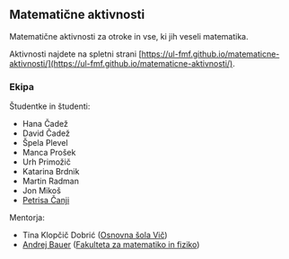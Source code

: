 ## Matematične aktivnosti

Matematične aktivnosti za otroke in vse, ki jih veseli matematika.

Aktivnosti najdete na spletni strani [https://ul-fmf.github.io/matematicne-aktivnosti/](https://ul-fmf.github.io/matematicne-aktivnosti/).

### Ekipa

Študentke in študenti:

* Hana Čadež
* David Čadež
* Špela Plevel
* Manca Prošek
* Urh Primožič
* Katarina Brdnik
* Martin Radman
* Jon Mikoš
* [Petrisa Čanji](https://github.com/petrisa-canji)

Mentorja:

* Tina Klopčič Dobrić ([Osnovna šola Vič](http://www.osvic.si))
* [Andrej Bauer](https://andrej.com/) ([Fakulteta za matematiko in fiziko](https://www.fmf.uni-lj.si/si/))
